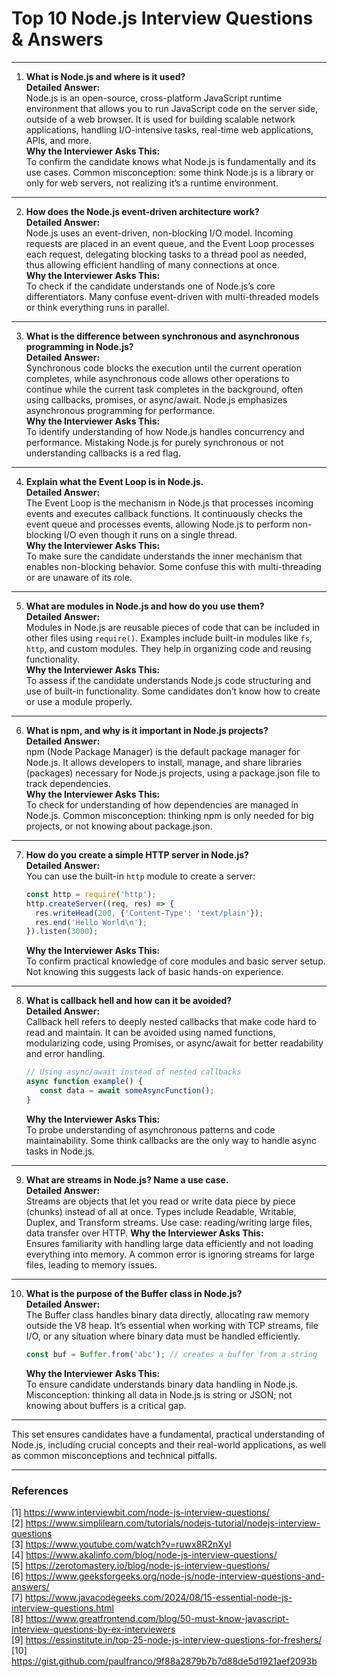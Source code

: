 # Top 10 Node.js Interview Questions & Answers

---

1. **What is Node.js and where is it used?**  
   **Detailed Answer:**  
   Node.js is an open-source, cross-platform JavaScript runtime environment that allows you to run JavaScript code on the server side, outside of a web browser. It is used for building scalable network applications, handling I/O-intensive tasks, real-time web applications, APIs, and more.  
   **Why the Interviewer Asks This:**  
   To confirm the candidate knows what Node.js is fundamentally and its use cases. Common misconception: some think Node.js is a library or only for web servers, not realizing it’s a runtime environment.

---

2. **How does the Node.js event-driven architecture work?**  
   **Detailed Answer:**  
   Node.js uses an event-driven, non-blocking I/O model. Incoming requests are placed in an event queue, and the Event Loop processes each request, delegating blocking tasks to a thread pool as needed, thus allowing efficient handling of many connections at once.  
   **Why the Interviewer Asks This:**  
   To check if the candidate understands one of Node.js’s core differentiators. Many confuse event-driven with multi-threaded models or think everything runs in parallel.

---

3. **What is the difference between synchronous and asynchronous programming in Node.js?**  
   **Detailed Answer:**  
   Synchronous code blocks the execution until the current operation completes, while asynchronous code allows other operations to continue while the current task completes in the background, often using callbacks, promises, or async/await. Node.js emphasizes asynchronous programming for performance.  
   **Why the Interviewer Asks This:**  
   To identify understanding of how Node.js handles concurrency and performance. Mistaking Node.js for purely synchronous or not understanding callbacks is a red flag.

---

4. **Explain what the Event Loop is in Node.js.**  
   **Detailed Answer:**  
   The Event Loop is the mechanism in Node.js that processes incoming events and executes callback functions. It continuously checks the event queue and processes events, allowing Node.js to perform non-blocking I/O even though it runs on a single thread.  
   **Why the Interviewer Asks This:**  
   To make sure the candidate understands the inner mechanism that enables non-blocking behavior. Some confuse this with multi-threading or are unaware of its role.

---

5. **What are modules in Node.js and how do you use them?**  
   **Detailed Answer:**  
   Modules in Node.js are reusable pieces of code that can be included in other files using `require()`. Examples include built-in modules like `fs`, `http`, and custom modules. They help in organizing code and reusing functionality.  
   **Why the Interviewer Asks This:**  
   To assess if the candidate understands Node.js code structuring and use of built-in functionality. Some candidates don’t know how to create or use a module properly.

---

6. **What is npm, and why is it important in Node.js projects?**  
   **Detailed Answer:**  
   npm (Node Package Manager) is the default package manager for Node.js. It allows developers to install, manage, and share libraries (packages) necessary for Node.js projects, using a package.json file to track dependencies.  
   **Why the Interviewer Asks This:**  
   To check for understanding of how dependencies are managed in Node.js. Common misconception: thinking npm is only needed for big projects, or not knowing about package.json.

---

7. **How do you create a simple HTTP server in Node.js?**  
   **Detailed Answer:**  
   You can use the built-in `http` module to create a server:
   ```js
   const http = require('http');
   http.createServer((req, res) => {
     res.writeHead(200, {'Content-Type': 'text/plain'});
     res.end('Hello World\n');
   }).listen(3000);
   ```
   **Why the Interviewer Asks This:**  
   To confirm practical knowledge of core modules and basic server setup. Not knowing this suggests lack of basic hands-on experience.

---

8. **What is callback hell and how can it be avoided?**  
   **Detailed Answer:**  
   Callback hell refers to deeply nested callbacks that make code hard to read and maintain. It can be avoided using named functions, modularizing code, using Promises, or async/await for better readability and error handling.
   ```js
   // Using async/await instead of nested callbacks
   async function example() {
      const data = await someAsyncFunction();
   }
   ```
   **Why the Interviewer Asks This:**  
   To probe understanding of asynchronous patterns and code maintainability. Some think callbacks are the only way to handle async tasks in Node.js.

---

9. **What are streams in Node.js? Name a use case.**  
   **Detailed Answer:**  
   Streams are objects that let you read or write data piece by piece (chunks) instead of all at once. Types include Readable, Writable, Duplex, and Transform streams. Use case: reading/writing large files, data transfer over HTTP.
   **Why the Interviewer Asks This:**  
   Ensures familiarity with handling large data efficiently and not loading everything into memory. A common error is ignoring streams for large files, leading to memory issues.

---

10. **What is the purpose of the Buffer class in Node.js?**  
    **Detailed Answer:**  
    The Buffer class handles binary data directly, allocating raw memory outside the V8 heap. It’s essential when working with TCP streams, file I/O, or any situation where binary data must be handled efficiently.
    ```js
    const buf = Buffer.from('abc'); // creates a buffer from a string
    ```
    **Why the Interviewer Asks This:**  
    To ensure candidate understands binary data handling in Node.js. Misconception: thinking all data in Node.js is string or JSON; not knowing about buffers is a critical gap.

---

This set ensures candidates have a fundamental, practical understanding of Node.js, including crucial concepts and their real-world applications, as well as common misconceptions and technical pitfalls.

---

### References

[1] https://www.interviewbit.com/node-js-interview-questions/  
[2] https://www.simplilearn.com/tutorials/nodejs-tutorial/nodejs-interview-questions  
[3] https://www.youtube.com/watch?v=ruwx8R2nXyI  
[4] https://www.akalinfo.com/blog/node-js-interview-questions/  
[5] https://zerotomastery.io/blog/node-js-interview-questions/  
[6] https://www.geeksforgeeks.org/node-js/node-interview-questions-and-answers/  
[7] https://www.javacodegeeks.com/2024/08/15-essential-node-js-interview-questions.html  
[8] https://www.greatfrontend.com/blog/50-must-know-javascript-interview-questions-by-ex-interviewers  
[9] https://essinstitute.in/top-25-node-js-interview-questions-for-freshers/  
[10] https://gist.github.com/paulfranco/9f88a2879b7b7d88de5d1921aef2093b